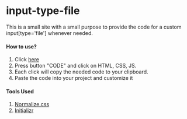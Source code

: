 # input-type-file

This is a small site with a small purpose to provide the code for a custom input[type='file'] whenever needed.

#### How to use?

1. Click [here](https://beaverden.github.io/input-type/)
2. Press button "CODE" and click on HTML, CSS, JS.
3. Each click will copy the needed code to your clipboard.
4. Paste the code into your project and customize it


#### Tools Used
1. [Normalize.css](https://necolas.github.io/normalize.css/)
2. [Initializr](http://www.initializr.com/)
